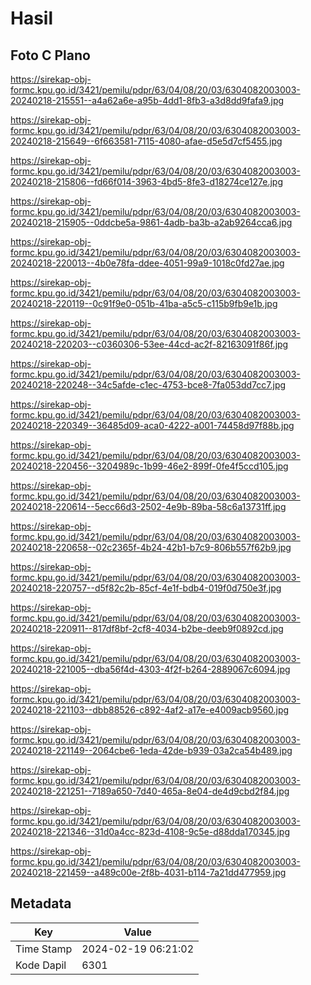 # Hasil

## Foto C Plano

https://sirekap-obj-formc.kpu.go.id/3421/pemilu/pdpr/63/04/08/20/03/6304082003003-20240218-215551--a4a62a6e-a95b-4dd1-8fb3-a3d8dd9fafa9.jpg

https://sirekap-obj-formc.kpu.go.id/3421/pemilu/pdpr/63/04/08/20/03/6304082003003-20240218-215649--6f663581-7115-4080-afae-d5e5d7cf5455.jpg

https://sirekap-obj-formc.kpu.go.id/3421/pemilu/pdpr/63/04/08/20/03/6304082003003-20240218-215806--fd66f014-3963-4bd5-8fe3-d18274ce127e.jpg

https://sirekap-obj-formc.kpu.go.id/3421/pemilu/pdpr/63/04/08/20/03/6304082003003-20240218-215905--0ddcbe5a-9861-4adb-ba3b-a2ab9264cca6.jpg

https://sirekap-obj-formc.kpu.go.id/3421/pemilu/pdpr/63/04/08/20/03/6304082003003-20240218-220013--4b0e78fa-ddee-4051-99a9-1018c0fd27ae.jpg

https://sirekap-obj-formc.kpu.go.id/3421/pemilu/pdpr/63/04/08/20/03/6304082003003-20240218-220119--0c91f9e0-051b-41ba-a5c5-c115b9fb9e1b.jpg

https://sirekap-obj-formc.kpu.go.id/3421/pemilu/pdpr/63/04/08/20/03/6304082003003-20240218-220203--c0360306-53ee-44cd-ac2f-82163091f86f.jpg

https://sirekap-obj-formc.kpu.go.id/3421/pemilu/pdpr/63/04/08/20/03/6304082003003-20240218-220248--34c5afde-c1ec-4753-bce8-7fa053dd7cc7.jpg

https://sirekap-obj-formc.kpu.go.id/3421/pemilu/pdpr/63/04/08/20/03/6304082003003-20240218-220349--36485d09-aca0-4222-a001-74458d97f88b.jpg

https://sirekap-obj-formc.kpu.go.id/3421/pemilu/pdpr/63/04/08/20/03/6304082003003-20240218-220456--3204989c-1b99-46e2-899f-0fe4f5ccd105.jpg

https://sirekap-obj-formc.kpu.go.id/3421/pemilu/pdpr/63/04/08/20/03/6304082003003-20240218-220614--5ecc66d3-2502-4e9b-89ba-58c6a13731ff.jpg

https://sirekap-obj-formc.kpu.go.id/3421/pemilu/pdpr/63/04/08/20/03/6304082003003-20240218-220658--02c2365f-4b24-42b1-b7c9-806b557f62b9.jpg

https://sirekap-obj-formc.kpu.go.id/3421/pemilu/pdpr/63/04/08/20/03/6304082003003-20240218-220757--d5f82c2b-85cf-4e1f-bdb4-019f0d750e3f.jpg

https://sirekap-obj-formc.kpu.go.id/3421/pemilu/pdpr/63/04/08/20/03/6304082003003-20240218-220911--817df8bf-2cf8-4034-b2be-deeb9f0892cd.jpg

https://sirekap-obj-formc.kpu.go.id/3421/pemilu/pdpr/63/04/08/20/03/6304082003003-20240218-221005--dba56f4d-4303-4f2f-b264-2889067c6094.jpg

https://sirekap-obj-formc.kpu.go.id/3421/pemilu/pdpr/63/04/08/20/03/6304082003003-20240218-221103--dbb88526-c892-4af2-a17e-e4009acb9560.jpg

https://sirekap-obj-formc.kpu.go.id/3421/pemilu/pdpr/63/04/08/20/03/6304082003003-20240218-221149--2064cbe6-1eda-42de-b939-03a2ca54b489.jpg

https://sirekap-obj-formc.kpu.go.id/3421/pemilu/pdpr/63/04/08/20/03/6304082003003-20240218-221251--7189a650-7d40-465a-8e04-de4d9cbd2f84.jpg

https://sirekap-obj-formc.kpu.go.id/3421/pemilu/pdpr/63/04/08/20/03/6304082003003-20240218-221346--31d0a4cc-823d-4108-9c5e-d88dda170345.jpg

https://sirekap-obj-formc.kpu.go.id/3421/pemilu/pdpr/63/04/08/20/03/6304082003003-20240218-221459--a489c00e-2f8b-4031-b114-7a21dd477959.jpg


## Metadata

| Key        | Value               |
| ---------- | ------------------- |
| Time Stamp | 2024-02-19 06:21:02 |
| Kode Dapil | 6301                |



